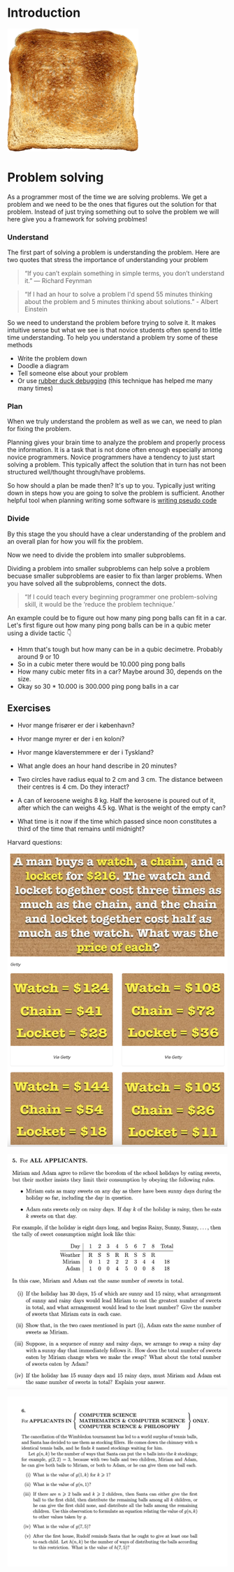 # Introduction


![Why do we write code?](../../assets/toast.png)

# Problem solving

As a programmer most of the time we are solving problems. We get a problem and we need to be the ones that figures out the solution for that problem. Instead of just trying something out to solve the problem we will here give you a framework for solving problmes!



### Understand

The first part of solving a problem is understanding the problem. Here are two quotes that stress the importance of understanding your problem

> “If you can’t explain something in simple terms, you don’t understand it.” — Richard Feynman



> “If I had an hour to solve a problem I'd spend 55 minutes thinking about the problem and 5 minutes thinking about solutions.” - Albert Einstein

So we need to understand the problem before trying to solve it. It makes intuitive sense but what we see is that novice students often spend to little time understanding. To help you understand a problem try some of these methods

- Write the problem down
- Doodle a diagram
- Tell someone else about your problem
- Or use [rubber duck debugging](https://en.wikipedia.org/wiki/Rubber_duck_debugging) (this technique has helped me many many times)



### Plan

When we truly understand the problem as well as we can, we need to plan for fixing the problem. 

Planning gives your brain time to analyze the problem and properly process the information. It is a task that is not done often enough especially among novice programmers. Novice programmers have a tendency to just start solving a problem. This typically affect the solution that in turn has not been structured well/thought through/have problems.

So how should a plan be made then? It's up to you. Typically just writing down in steps how you are going to solve the problem is sufficient. Another helpful tool when planning writing some software is [writing pseudo code](https://www.geeksforgeeks.org/how-to-write-a-pseudo-code/) 



### Divide

By this stage the you should have a clear understanding of the problem and an overall plan for how you will fix the problem. 

Now we need to divide the problem into smaller subproblems.

Dividing a problem into smaller subproblems can help solve a problem becuase smaller subproblems are easier to fix than larger problems. When you have solved all the subproblems, connect the dots. 

> “If I could teach every beginning programmer one problem-solving skill, it would be the ‘reduce the problem technique.’

An example could be to figure out how many ping pong balls can fit in a car. Let's first figure out how many ping pong balls can be in a qubic meter using a divide tactic 👇

- Hmm that's tough but how many can be in a qubic decimetre. Probably around 9 or 10
- So in a cubic meter there would be 10.000 ping pong balls
- How many cubic meter fits in a car? Maybe around 30, depends on the size.
- Okay so 30 * 10.000 is 300.000 ping pong balls in a car





## Exercises

- Hvor mange frisører er der i københavn?
- Hvor mange myrer er der i en koloni?
- Hvor mange klaverstemmere er der i Tyskland?

- What angle does an hour hand describe in 20 minutes?
- Two circles have radius equal to 2 cm and 3 cm. The distance between their centres is 4 cm. Do they interact?
- A can of kerosene weighs 8 kg. Half the kerosene is poured out of it, after which the can weighs 4.5 kg. What is the weight of the empty can? 
- What time is it now if the time which passed since noon constitutes a third of the time that remains until midnight?



Harvard questions:

![Harvard entry question](../../assets/harvard-entry-question.png)



![Oxford question](../../assets/oxford-questions-1.png)



![Oxford question 2](../../assets/oxford-question-3.png)